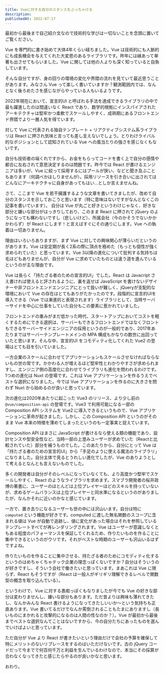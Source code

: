 ```yaml
---
title: Vueに対する自分のスタンスをぶっちゃける
description:
publishedAt: 2022-07-17
---
```


最初から最後まで自己紹介文なので技術的な学びは一切ないことを念頭に置いてご覧ください。

Vue を専門的に書き始めて大体4年くらい経ちました。Vue は技術的にも人脈的にも成長機会を与えてくれた大変恩のあるライブラリです。昨年には縁あって単著も出させてもらいました。Vue に関しては他の人よりも深く知っていると自負しています。

そんな自分ですが、身の回りの環境の変化や界隈の流れを見ていて最近思うことがあります。みなさん Vue って楽しく書いていますか？観測範囲内では、なんとなく後ろめたさを感じながらやっている人もいるようです。

2022年現在において、宣言的UI と呼ばれる手法を達成できるライブラリの中で最も躍進したのは間違いなく React であり、数学的根拠にインスパイアされたアーキテクチャは堅牢かつ柔軟でスケールしやすく、成熟期にあるフロントエンド界隈でより一層人気を得ています。

対して Vue に代表される独自テンプレート + リアクティブシステム系ライブラリは React に押され気味と言っても差し支えないでしょう。とりわけライバル的なポジションとして認知されている Vue への風当たりの強さを感じなくもないです。

自分も技術者の端くれですから、お金をもらってコードを書く上で自分の感情や都合に左右されて意思決定するのは問題です。昨今では React が書けるエンジニアは多いが、Vue に絞って採用するにはプールが狭い、などと聞き及ぶこともあります（何調べかはしりませんが）。採用リソースを引き合いに出されてはどんなにアーキテクチャに自身があってもはい…としか言えませんね。

さて、ここまで Vue を若干擁護するような文章を書いてきましたが、改めて自分のスタンスを示しておこうと思います（特に意味はないですがなんとなくこの記事を書いています）。
自分は Vue が丸ごと好きというわけじゃなく、好きな部分と嫌いな部分がはっきりしており、このまま React に押されて jQuery のようになっても構わないですし（悲しいけど）、所属会社（今のかそうでないかかかわらず）が React にします！と言えばすぐにその通りにします。Vue への執着は一切ありません。

理由はいろいろありますが、まず Vue に対しての興味関心が薄らいだというのがあります。Vue は安定期が長く2系の際に頂点を極めた（もっとも個性が強く求められていた）と思っています。Vue 3以降の進化について批判する気持ちは毛ほどもありませんが、自分が Vue に求めていたものとは違う道を進んでいるというのが主な理由です。

Vue は長らく「持たざる者のための宣言的UI」でした。React は Javacript さえ書ければ使えると評されるように、裏を返せば JavaScript を書けないデザイナーや非フロントエンドエンジニアにとって扱いが難しく、jQueryが支配的な環境において Vue の存在はとてもありがたかったのです。段階的に宣言的UIを導入できる（Vue では漸進的と表現されます）ライブラリとして、当時サーバーサイドを中心に仕事をしていた自分もこの要素に惹かれていました。

フロントエンドの重みがまだ低かった時代、スタートアップにおいてコストを軽くするためにできる選択は、サーバーもできるフロントエンドではなくフロントもできるサーバーサイドエンジニアの採用というのが一般的であり、2017年あたりまではサーバーテンプレートメインの MPA 構成もかなりの数世に出回っていたと思います。そんな中、宣言的UI をコモディティ化してくれた Vue2 の登場はとても目を引いていました。

一方企業のスケールに合わせてアプリケーションもスケールさせなければならないもの世の常です。かかわる人が増えるほど堅牢性とわかりやすさが求められますし、エンジニア側の高度化に合わせてライブラリも進化を問われるわけです。1つめの進化は Nuxt の登場です。これは Vue アプリケーションを作るうえでベストな選択になりました。今では Vue アプリケーションを作るのに大きさを問わず Nuxt から始めるのが良いと思っています。

次の進化は2020年あたりに起こった Vue3 のリリース、より少し前の `@vue/composition-api` の登場です。Vue3 で利用可能になる一部の Composition API システムを Vue2 に導入できるというもので、Vue アプリケーションに革命が起きました。しかし、この Composition API というのがそのまま Vue 本来の特徴を薄めてしまったというのも一定事実と捉えています。

Composition API はまさに JavaScript が書けるなら使える類の機能であり、設計センスや型安全性など、当時一部の上澄みユーザーが求めていた（Reactと比較されていた）部分を補うものでした。このあたりから、自分にとって Vue は「持たざる者のための宣言的UI」から「手足のように使える魔法のライブラリ」になりました。自分主体で見るとうれしい進化でしたが、Vue のありようとして考えるとなんとも言えないものでした。

多くの開発者は自分がそのレベルになっていなくても、より高度かつ堅牢でスケールしやすく、React のようなライブラリを求めます。スマブラ開発者の桜井政博の著書に、ユーザーのほとんどは上位プレイヤーほどのスキルを持っていないが、求めるゲームバランスは上位プレイヤーと同水準になるというのがありましたが、なんかそれに近いのかなと感じています。

一方で、置き去りになるユーザーも世の中には沢山います。自分は特に `computed` という機能が好きです。computed に渡した無名関数のスコープに含まれる値は Vue が自動で追跡し、値に変化があった場合はそれを参照しているテンプレートすべてが再レンダリングされます。Vue はユーザーが意識しなくともある程度のパフォーマンスを保証してくれるため、作りたいものを作ることに集中できるというのがウリです。それがベストな時期のユーザーも沢山いるはずですよね。

作りたいものを作ることに集中させる、持たざる者のためにコモディティ化するというのはめちゃくちゃテック企業の理念っぽくないですか？自分はそういうのが好きですし、そういう会社で働きたいと思っています。まあこれは Vue に限らず、React もそうですが（React は一般人がギリギリ理解できるレベルで関数型の概念を取り込んでいる）。

というわけで、Vue に対する愚痴っぽくもなりましたが今でも Vue の好きな部分は変わりませんし、嫌いな部分もあります。ただ昔よりは興味も薄れてきたし、なんかみんな React 書けるようになってきたしいいか～という気持ちも正直あります。Vue 書いてるだけでなんか罵倒されることもたまにありますし（長いものにまかれると攻撃的になるのは人間の性なのか？）。Vue が最初から最後までベストな選択なんてことはないですから、今の自分たちにあったものを選んでいけばよいと思っています。

ただ自分が Vue より React が書きたいという理由だけで会社の予算を確保して特にメリットのないリプレースをするのはいただけないです。古の jQuery コードだって今までで何百何千万と利益を生んでいるわけなので、本当にその採算が合わなくなってきたと感じたらやるのが良いかなと思います。

おわり。
